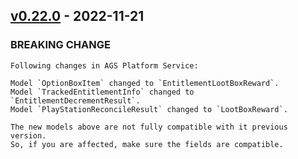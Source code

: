 <a name="v0.22.0"></a>
## [v0.22.0] - 2022-11-21

### BREAKING CHANGE
```
Following changes in AGS Platform Service:

Model `OptionBoxItem` changed to `EntitlementLootBoxReward`.
Model `TrackedEntitlementInfo` changed to `EntitlementDecrementResult`.
Model `PlayStationReconcileResult` changed to `LootBoxReward`.

The new models above are not fully compatible with it previous version.
So, if you are affected, make sure the fields are compatible.
```

[v0.22.0]: https://github.com/AccelByte/accelbyte-csharp-sdk/compare/v0.21.0...v0.22.0
